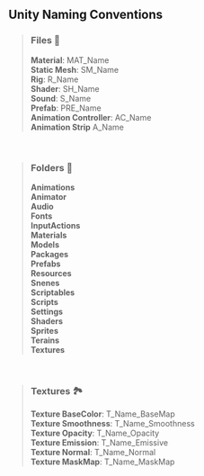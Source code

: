 <link rel="stylesheet" href="../style.css">

## Unity Naming Conventions

> ### Files 📄
> **Material**: MAT_Name  
> **Static Mesh**: SM_Name  
> **Rig**: R_Name  
> **Shader**: SH_Name  
> **Sound**: S_Name  
> **Prefab**: PRE_Name  
> **Animation Controller**: AC_Name  
> **Animation Strip** A_Name  

<br>

> ### Folders 📂
> **Animations**  
> **Animator**  
> **Audio**  
> **Fonts**  
> **InputActions**  
> **Materials**  
> **Models**  
> **Packages**  
> **Prefabs**  
> **Resources**  
> **Snenes**  
> **Scriptables**  
> **Scripts**  
> **Settings**  
> **Shaders**  
> **Sprites**  
> **Terains**  
> **Textures**  

<br>

> ### Textures 🏞
> **Texture BaseColor**: T_Name_BaseMap  
> **Texture Smoothness**: T_Name_Smoothness  
> **Texture Opacity**: T_Name_Opacity  
> **Texture Emission**: T_Name_Emissive  
> **Texture Normal**: T_Name_Normal  
> **Texture MaskMap**: T_Name_MaskMap  
